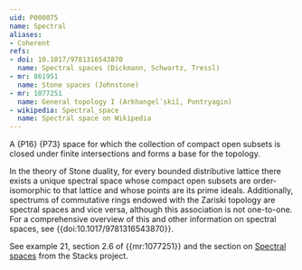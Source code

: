 ```yaml
---
uid: P000075
name: Spectral
aliases:
- Coherent
refs:
- doi: 10.1017/9781316543870
  name: Spectral spaces (Dickmann, Schwartz, Tressl)
- mr: 861951
  name: Stone spaces (Johnstone)
- mr: 1077251
  name: General topology I (Arkhangelʹskiĭ, Pontryagin)
- wikipedia: Spectral_space
  name: Spectral space on Wikipedia
---
```

A {P16} {P73} space for which the collection of compact open subsets is
closed under finite intersections and forms a base for the topology.

In the theory of Stone duality, for every bounded distributive lattice there exists a unique spectral space whose compact open subsets are order-isomorphic to that lattice and whose points are its prime ideals. Additionally, spectrums of commutative rings endowed with the Zariski topology are spectral spaces and vice versa, although this association is not one-to-one. For a comprehensive overview of this and other information on spectral spaces, see {{doi:10.1017/9781316543870}}.

See example 21, section 2.6 of {{mr:1077251}} and the section on [Spectral spaces](https://stacks.math.columbia.edu/tag/08YF) from the Stacks project.
